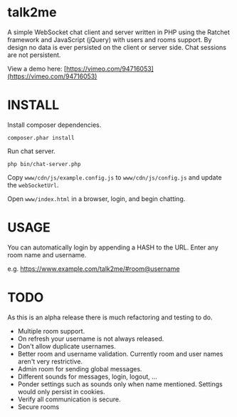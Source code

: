 talk2me
=======

A simple WebSocket chat client and server written in PHP using the Ratchet framework and JavaScript (jQuery) with users and rooms support. By design no data is ever persisted on the client or server side. Chat sessions are not persistent.

View a demo here: [https://vimeo.com/94716053](https://vimeo.com/94716053)


INSTALL
=======
Install composer dependencies.

    composer.phar install

Run chat server.

    php bin/chat-server.php

Copy `www/cdn/js/example.config.js` to `www/cdn/js/config.js` and update the `webSocketUrl`.

Open `www/index.html` in a browser, login, and begin chatting.



USAGE
=====

You can automatically login by appending a HASH to the URL. Enter any room name and username.

e.g. https://www.example.com/talk2me/#room@username


TODO
====
As this is an alpha release there is much refactoring and testing to do.

* Multiple room support.
* On refresh your username is not always released.
* Don't allow duplicate usernames.
* Better room and username validation. Currently room and user names aren't very restrictive.
* Admin room for sending global messages.
* Different sounds for messages, login, logout, ...
* Ponder settings such as sounds only when name mentioned. Settings would only persist in cookies.
* Verify all communication is secure.
* Secure rooms
